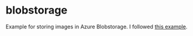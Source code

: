 # blobstorage

Example for storing images in Azure Blobstorage. I followed [this example](https://docs.microsoft.com/nl-nl/azure/storage/blobs/storage-quickstart-blobs-dotnet).
